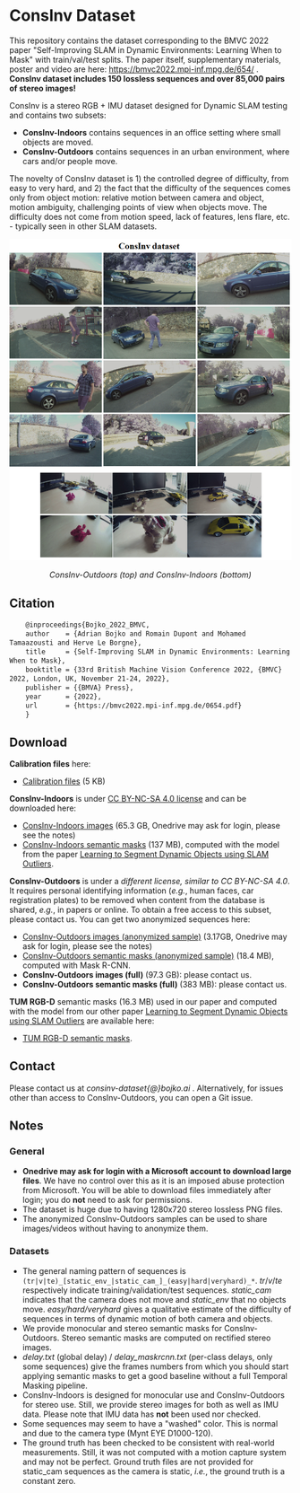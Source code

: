 # ConsInv Dataset

This repository contains the dataset corresponding to the BMVC 2022 paper "Self-Improving SLAM in Dynamic Environments: Learning When to Mask" with train/val/test splits. The paper itself, supplementary materials, poster and video are here: https://bmvc2022.mpi-inf.mpg.de/654/ . **ConsInv dataset includes 150 lossless sequences and over 85,000 pairs of stereo images!**

ConsInv is a stereo RGB + IMU dataset designed for Dynamic SLAM testing and contains two subsets:
- **ConsInv-Indoors** contains sequences in an office setting where small objects are moved.
- **ConsInv-Outdoors** contains sequences in an urban environment, where cars and/or people move.

The novelty of ConsInv dataset is 1) the controlled degree of difficulty, from easy to very hard, and 2) the fact that the difficulty of the sequences comes only from object motion: relative motion between camera and object, motion ambiguity, challenging points of view when objects move. The difficulty does not come from motion speed, lack of features, lens flare, etc. - typically seen in other SLAM datasets.

![ConsInv Dataset](/consinv_dataset.png "ConsInv Dataset")
<div align="center">
<em>ConsInv-Outdoors (top) and ConsInv-Indoors (bottom)</em>
</div>


## Citation

```
    @inproceedings{Bojko_2022_BMVC,
    author    = {Adrian Bojko and Romain Dupont and Mohamed Tamaazousti and Herve Le Borgne},
    title     = {Self-Improving SLAM in Dynamic Environments: Learning When to Mask},
    booktitle = {33rd British Machine Vision Conference 2022, {BMVC} 2022, London, UK, November 21-24, 2022},
    publisher = {{BMVA} Press},
    year      = {2022},
    url       = {https://bmvc2022.mpi-inf.mpg.de/0654.pdf}
    }
```

## Download
**Calibration files** here:
- [Calibration files](https://1drv.ms/u/s!AquWoxc7jCZM1F2rN1wSd0UeA2Df?e=4fLXcj) (5 KB)

**ConsInv-Indoors**  is under [CC BY-NC-SA 4.0 license](https://creativecommons.org/licenses/by-nc-sa/4.0/) and can be downloaded here: 
- [ConsInv-Indoors images](https://1drv.ms/u/s!AquWoxc7jCZM1GLAIe7hG4bUb4RZ?e=OwABhg) (65.3 GB, Onedrive may ask for login, please see the notes)
- [ConsInv-Indoors semantic masks](https://1drv.ms/u/s!AquWoxc7jCZM1GBCjP4HJVT2W_Xi?e=qC1st1) (137 MB), computed with the model from the paper [Learning to Segment Dynamic Objects using SLAM Outliers](https://ieeexplore.ieee.org/abstract/document/9412341).

**ConsInv-Outdoors** is under a *different license, similar to CC BY-NC-SA 4.0*. It requires personal identifying information (*e.g.*, human faces, car registration plates) to be removed when content from the database is shared, *e.g.*, in papers or online. To obtain a free access to this subset, please contact us. You can get two anonymized sequences here:
- [ConsInv-Outdoors images (anonymized sample)](https://1drv.ms/u/s!AquWoxc7jCZM1GFTKNiu5NGnQJqd?e=C3ydUk) (3.17GB, Onedrive may ask for login, please see the notes)
- [ConsInv-Outdoors semantic masks (anonymized sample)](https://1drv.ms/u/s!AquWoxc7jCZM1F99Dr3w99WesyTi?e=8hByHF) (18.4 MB), computed with Mask R-CNN.
- **ConsInv-Outdoors images (full)** (97.3 GB): please contact us.
- **ConsInv-Outdoors semantic masks (full)** (383 MB): please contact us.

**TUM RGB-D** semantic masks (16.3 MB) used in our paper and computed with the model from our other paper [Learning to Segment Dynamic Objects using SLAM Outliers](https://ieeexplore.ieee.org/abstract/document/9412341) are available here: 
- [TUM RGB-D semantic masks](https://1drv.ms/u/s!AquWoxc7jCZM1F63AW6vXXSTEAn0?e=CTjCN5).

## Contact
Please contact us at *consinv-dataset{@}bojko.ai* . Alternatively, for issues other than access to ConsInv-Outdoors, you can open a Git issue.

## Notes
### General
- **Onedrive may ask for login with a Microsoft account to download large files**. We have no control over this as it is an imposed abuse protection from Microsoft. You will be able to download files immediately after login; you do **not** need to ask for permissions.
- The dataset is huge due to having 1280x720 stereo lossless PNG files.
- The anonymized ConsInv-Outdoors samples can be used to share images/videos without having to anonymize them.

### Datasets
- The general naming pattern of sequences is `(tr|v|te)_[static_env_|static_cam_]_(easy|hard|veryhard)_*`. *tr*/*v*/*te* respectively indicate training/validation/test sequences. *static_cam* indicates that the camera does not move and *static_env* that no objects move. *easy/hard/veryhard* gives a qualitative estimate of the difficulty of sequences in terms of dynamic motion of both camera and objects.
- We provide monocular and stereo semantic masks for ConsInv-Outdoors. Stereo semantic masks are computed on rectified stereo images.
- *delay.txt* (global delay) / *delay_maskrcnn.txt* (per-class delays, only some sequences) give the frames numbers from which you should start applying semantic masks to get a good baseline without a full Temporal Masking pipeline.
- ConsInv-Indoors is designed for monocular use and ConsInv-Outdoors for stereo use. Still, we provide stereo images for both as well as IMU data. Please note that IMU data has **not** been used nor checked.
- Some sequences may seem to have a "washed" color. This is normal and due to the camera type (Mynt EYE D1000-120).
- The ground truth has been checked to be consistent with real-world measurements. Still, it was not computed with a motion capture system and may not be perfect. Ground truth files are not provided for static_cam sequences as the camera is static, *i.e.*, the ground truth is a constant zero.
